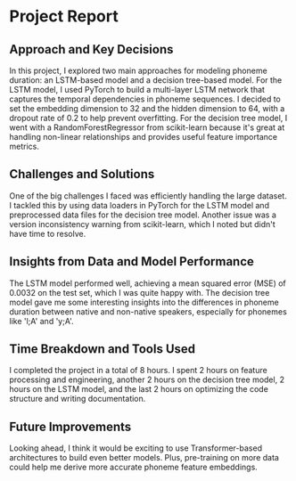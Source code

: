 # Project Report

## Approach and Key Decisions

In this project, I explored two main approaches for modeling phoneme duration: an LSTM-based model and a decision tree-based model. For the LSTM model, I used PyTorch to build a multi-layer LSTM network that captures the temporal dependencies in phoneme sequences. I decided to set the embedding dimension to 32 and the hidden dimension to 64, with a dropout rate of 0.2 to help prevent overfitting. For the decision tree model, I went with a RandomForestRegressor from scikit-learn because it's great at handling non-linear relationships and provides useful feature importance metrics.

## Challenges and Solutions

One of the big challenges I faced was efficiently handling the large dataset. I tackled this by using data loaders in PyTorch for the LSTM model and preprocessed data files for the decision tree model. Another issue was a version inconsistency warning from scikit-learn, which I noted but didn't have time to resolve.

## Insights from Data and Model Performance

The LSTM model performed well, achieving a mean squared error (MSE) of 0.0032 on the test set, which I was quite happy with. The decision tree model gave me some interesting insights into the differences in phoneme duration between native and non-native speakers, especially for phonemes like 'l;A' and 'y;A'.

## Time Breakdown and Tools Used

I completed the project in a total of 8 hours. I spent 2 hours on feature processing and engineering, another 2 hours on the decision tree model, 2 hours on the LSTM model, and the last 2 hours on optimizing the code structure and writing documentation.

## Future Improvements

Looking ahead, I think it would be exciting to use Transformer-based architectures to build even better models. Plus, pre-training on more data could help me derive more accurate phoneme feature embeddings.
